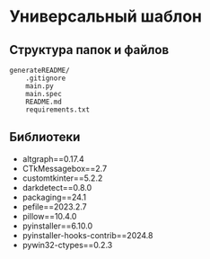 # Универсальный шаблон

## Структура папок и файлов

```
generateREADME/
    .gitignore
    main.py
    main.spec
    README.md
    requirements.txt
```

## Библиотеки

- altgraph==0.17.4
- CTkMessagebox==2.7
- customtkinter==5.2.2
- darkdetect==0.8.0
- packaging==24.1
- pefile==2023.2.7
- pillow==10.4.0
- pyinstaller==6.10.0
- pyinstaller-hooks-contrib==2024.8
- pywin32-ctypes==0.2.3

